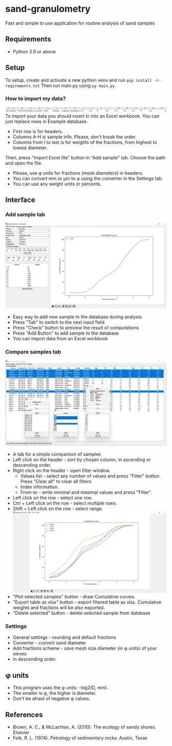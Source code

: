 # sand-granulometry
Fast and simple to use application for routine analysis of sand samples


## Requirements
* Python 3.9 or above

## Setup
To setup, create and activate a new python venv and run `pip install -r- reqirements.txt`
Then run main.py using `py main.py`

### How to import my data?
![Import](Example/Import.png)
To import your data you should insert in into an Excel workbook. You can just replace rows in Example database.
* First row is for headers. 
* Columns A-H is sample info. Please, don't break the order.
* Columns from I to last is for weights of the fractions, 
from highest to lowest diameter.

Then, press "Import Excel file" button in "Add sample" tab.
Choose the path and open the file.

* Please, use φ units for fractions (mesh diameters) in headers.
* You can convert mm or μm to φ using the converter in the Settings tab.
* You can use any weight units or percents.

## Interface
### Add sample tab
![Add sample tab](Example/sg%20add.png)
* Easy way to add new sample to the database during analysis
* Press "Tab" to switch to the next input field
* Press "Check" button to preview the result of computations
* Press "Add Button" to add sample to the database
* You can import data from an Excel workbook

### Compare samples tab
![Compare samples tab](Example/sg%20compare_tab.png)
* A tab for a simple comparison of samples
* Left click on the header - sort by chosen column, in ascending or descending order.
* Right click on the header - open filter window.
    * Values list - select any number of values and press "Filter" button. 
Press "Clear all" to clear all filters
    * Index information.
    * From-to - write minimal and maximal values and press "Filter".
* Left click on the row - select one row.
* Ctrl + Left click on the row - select multiple rows.
* Shift + Left click on the row - select range.
![Plot](Example/plot.png)
* "Plot selected samples" button - draw Cumulative curves.
* "Export table as xlsx" button - export filtered table as xlsx.
Cumulative weights and fractions will be also exported.
* "Delete selected" button - delete selected sample from database

### Settings
* General settings - rounding and default fractions
* Converter - convert sand diameter
* Add fractions scheme - save mesh size diameter (in φ units) of your sieves 
* in descending order.

## φ units
* This program uses the φ units: -log2(D, mm).
* The smaller is φ, the higher is diameter.
* Don't be afraid of negative φ values.

## References
* Brown, A. C., & McLachlan, A. (2010). The ecology of sandy shores. Elsevier
* Folk, R. L. (1974). Petrology of sedimentary rocks: Austin, Texas
